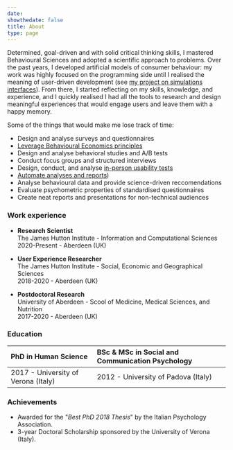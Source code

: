 ```yaml
---
date: 
showthedate: false
title: About
type: page
---
```


Determined, goal-driven and with solid critical thinking skills, I mastered Behavioural Sciences and adopted a scientific approach to problems. Over the past years, I developed artificial models of consumer behaviour: my work was highly focused on the programming side until I realised the meaning of user-driven development (see [my project on simulations interfaces](/projects/case_study_MeatNet)). From there, I started reflecting on my skills, knowledge, and experience, and I quickly realised I had all the tools to research and design meaningful experiences that would engage users and leave them with a happy memory.

Some of the things that would make me lose track of time:

+ Design and analyse surveys and questionnaires
+ [Leverage Behavioural Economics principles](/projects/case_study_pricing_plans)
+ Design and analyse behavioral studies and A/B tests
+ Conduct focus groups and structured interviews
+ Design, conduct, and analyse [in-person usability tests](/projects/case_study_MeatNet)
+ [Automate analyses and reports](/projects/case_study_SUS))
+ Analyse behavioural data and provide science-driven reccomendations
+ Evaluate psychometric properties of standardised questionnaires
+ Create neat reports and presentations for non-technical audiences

### Work experience

+ **Research Scientist**  
The James Hutton Institute - Information and Computational Sciences   
2020-Present - Aberdeen (UK)

+ **User Experience Researcher**  
The James Hutton Institute - Social, Economic and Geographical Sciences  
2018-2020 - Aberdeen (UK)

+ **Postdoctoral Research**  
University of Aberdeen - Scool of Medicine, Medical Sciences, and Nutrition  
2017-2020 - Aberdeen (UK)

### Education

| **PhD in Human Science**             | **BSc & MSc in Social and Communication Psychology**  |
|:-------------------------------------|:------------------------------------------------------|
| 2017 - University of Verona (Italy)  | 2012 - University of Padova (Italy)                   |

### Achievements

+ Awarded for the "*Best PhD 2018 Thesis*" by the Italian Psychology Association. 
+ 3-year Doctoral Scholarship sponsored by the University of Verona (Italy).
